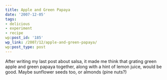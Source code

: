```yaml
---
title: Apple and Green Papaya
date: '2007-12-05'
tags:
- delicious
- experiment
- recipe
wp:post_id: '185'
wp_link: /2007/12/apple-and-green-papaya/
wp:post_type: post
---
```


After writing my last post about salsa, it made me think that grating green apple and green papaya together, along with a hint of lemon juice, would be good. Maybe sunflower seeds too, or almonds (pine nuts?)

